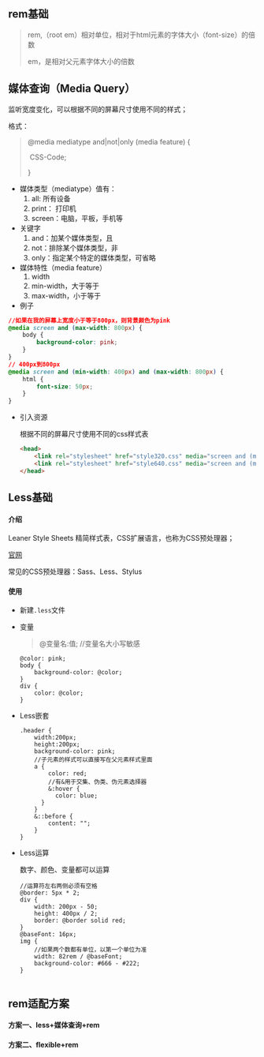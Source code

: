 ## rem基础

> rem,（root em）相对单位，相对于html元素的字体大小（font-size）的倍数
>
> em，是相对父元素字体大小的倍数



## 媒体查询（Media Query）

监听宽度变化，可以根据不同的屏幕尺寸使用不同的样式；

格式：

> @media mediatype  and|not|only  (media feature) {
>
> ​	CSS-Code;
>
> }

- 媒体类型（mediatype）值有：
  1. all: 所有设备
  2. print： 打印机
  3. screen：电脑，平板，手机等
- 关键字
  1. and：加某个媒体类型，且
  2. not：排除某个媒体类型，非
  3. only：指定某个特定的媒体类型，可省略
- 媒体特性（media feature）
  1. width
  2. min-width，大于等于
  3. max-width，小于等于
- 例子

```css
//如果在我的屏幕上宽度小于等于800px，则背景颜色为pink
@media screen and (max-width: 800px) {
    body {
        background-color: pink;
    }
}
// 400px到800px
@media screen and (min-width: 400px) and (max-width: 800px) {
    html {
        font-size: 50px;
    }
}
```

- 引入资源

  根据不同的屏幕尺寸使用不同的css样式表

  ```html
  <head>
      <link rel="stylesheet" href="style320.css" media="screen and (min-width: 320px)">
      <link rel="stylesheet" href="style640.css" media="screen and (min-width: 640px)">
  </head>
  ```

  



## Less基础

#### 介绍

Leaner Style Sheets 精简样式表，CSS扩展语言，也称为CSS预处理器；

[官网](http://lesscss.cn)

常见的CSS预处理器：Sass、Less、Stylus



#### 使用

- 新建`.less`文件

- 变量

  > @变量名:值;  //变量名大小写敏感

  ```less
  @color: pink;
  body {
      background-color: @color;
  }
  div {
      color: @color;
  }
  ```

- Less嵌套

  ```less
  .header {
      width:200px;
      height:200px;
      background-color: pink;
      //子元素的样式可以直接写在父元素样式里面
      a {
          color: red;
          //有&用于交集、伪类、伪元素选择器
          &:hover {
          	color: blue;
      	}
      }
      &::before {
          content: "";
      }
  }
  ```

  

- Less运算

  数字、颜色、变量都可以运算

  ```less
  //运算符左右两侧必须有空格
  @border: 5px * 2;
  div {
      width: 200px - 50;
      height: 400px / 2;
      border: @border solid red;
  }
  @baseFont: 16px;
  img {
      //如果两个数都有单位，以第一个单位为准
      width: 82rem / @baseFont;
      background-color: #666 - #222;
  }
  
  
  ```

  

## rem适配方案

#### 方案一、less+媒体查询+rem



#### 方案二、flexible+rem



